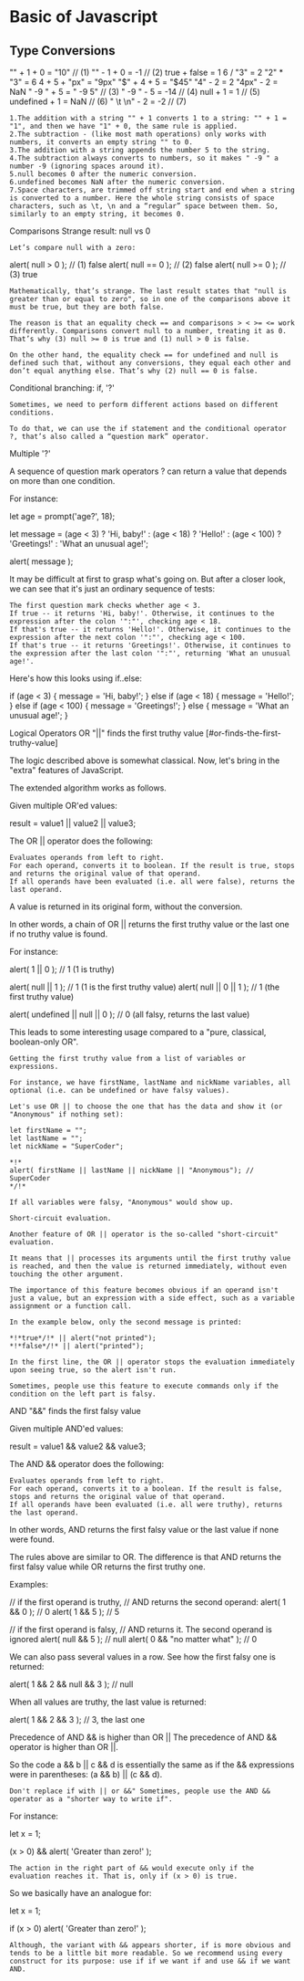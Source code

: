 # Basic of Javascript
## Type Conversions

"" + 1 + 0 = "10" // (1)
"" - 1 + 0 = -1 // (2)
true + false = 1
6 / "3" = 2
"2" * "3" = 6
4 + 5 + "px" = "9px"
"$" + 4 + 5 = "$45"
"4" - 2 = 2
"4px" - 2 = NaN
"  -9  " + 5 = "  -9  5" // (3)
"  -9  " - 5 = -14 // (4)
null + 1 = 1 // (5)
undefined + 1 = NaN // (6)
" \t \n" - 2 = -2 // (7)

    1.The addition with a string "" + 1 converts 1 to a string: "" + 1 = "1", and then we have "1" + 0, the same rule is applied.
    2.The subtraction - (like most math operations) only works with numbers, it converts an empty string "" to 0.
    3.The addition with a string appends the number 5 to the string.
    4.The subtraction always converts to numbers, so it makes " -9 " a number -9 (ignoring spaces around it).
    5.null becomes 0 after the numeric conversion.
    6.undefined becomes NaN after the numeric conversion.
    7.Space characters, are trimmed off string start and end when a string is converted to a number. Here the whole string consists of space characters, such as \t, \n and a “regular” space between them. So, similarly to an empty string, it becomes 0.

Comparisons
Strange result: null vs 0

    Let’s compare null with a zero:

alert( null > 0 );  // (1) false
alert( null == 0 ); // (2) false
alert( null >= 0 ); // (3) true

    Mathematically, that’s strange. The last result states that "null is greater than or equal to zero", so in one of the comparisons above it must be true, but they are both false.

    The reason is that an equality check == and comparisons > < >= <= work differently. Comparisons convert null to a number, treating it as 0. That’s why (3) null >= 0 is true and (1) null > 0 is false.

    On the other hand, the equality check == for undefined and null is defined such that, without any conversions, they equal each other and don’t equal anything else. That’s why (2) null == 0 is false.

Conditional branching: if, '?'

    Sometimes, we need to perform different actions based on different conditions.

    To do that, we can use the if statement and the conditional operator ?, that’s also called a “question mark” operator.

Multiple '?'

A sequence of question mark operators ? can return a value that depends on more than one condition.

For instance:

let age = prompt('age?', 18);

let message = (age < 3) ? 'Hi, baby!' :
  (age < 18) ? 'Hello!' :
  (age < 100) ? 'Greetings!' :
  'What an unusual age!';

alert( message );

It may be difficult at first to grasp what's going on. But after a closer look, we can see that it's just an ordinary sequence of tests:

    The first question mark checks whether age < 3.
    If true -- it returns 'Hi, baby!'. Otherwise, it continues to the expression after the colon '":"', checking age < 18.
    If that's true -- it returns 'Hello!'. Otherwise, it continues to the expression after the next colon '":"', checking age < 100.
    If that's true -- it returns 'Greetings!'. Otherwise, it continues to the expression after the last colon '":"', returning 'What an unusual age!'.

Here's how this looks using if..else:

if (age < 3) {
  message = 'Hi, baby!';
} else if (age < 18) {
  message = 'Hello!';
} else if (age < 100) {
  message = 'Greetings!';
} else {
  message = 'What an unusual age!';
}

Logical Operators
OR "||" finds the first truthy value [#or-finds-the-first-truthy-value]

The logic described above is somewhat classical. Now, let's bring in the "extra" features of JavaScript.

The extended algorithm works as follows.

Given multiple OR'ed values:

result = value1 || value2 || value3;

The OR || operator does the following:

    Evaluates operands from left to right.
    For each operand, converts it to boolean. If the result is true, stops and returns the original value of that operand.
    If all operands have been evaluated (i.e. all were false), returns the last operand.

A value is returned in its original form, without the conversion.

In other words, a chain of OR || returns the first truthy value or the last one if no truthy value is found.

For instance:

alert( 1 || 0 ); // 1 (1 is truthy)

alert( null || 1 ); // 1 (1 is the first truthy value)
alert( null || 0 || 1 ); // 1 (the first truthy value)

alert( undefined || null || 0 ); // 0 (all falsy, returns the last value)

This leads to some interesting usage compared to a "pure, classical, boolean-only OR".

    Getting the first truthy value from a list of variables or expressions.

    For instance, we have firstName, lastName and nickName variables, all optional (i.e. can be undefined or have falsy values).

    Let's use OR || to choose the one that has the data and show it (or "Anonymous" if nothing set):

    let firstName = "";
    let lastName = "";
    let nickName = "SuperCoder";

    *!*
    alert( firstName || lastName || nickName || "Anonymous"); // SuperCoder
    */!*

    If all variables were falsy, "Anonymous" would show up.

    Short-circuit evaluation.

    Another feature of OR || operator is the so-called "short-circuit" evaluation.

    It means that || processes its arguments until the first truthy value is reached, and then the value is returned immediately, without even touching the other argument.

    The importance of this feature becomes obvious if an operand isn't just a value, but an expression with a side effect, such as a variable assignment or a function call.

    In the example below, only the second message is printed:

    *!*true*/!* || alert("not printed");
    *!*false*/!* || alert("printed");

    In the first line, the OR || operator stops the evaluation immediately upon seeing true, so the alert isn't run.

    Sometimes, people use this feature to execute commands only if the condition on the left part is falsy.

AND "&&" finds the first falsy value

Given multiple AND'ed values:

result = value1 && value2 && value3;

The AND && operator does the following:

    Evaluates operands from left to right.
    For each operand, converts it to a boolean. If the result is false, stops and returns the original value of that operand.
    If all operands have been evaluated (i.e. all were truthy), returns the last operand.

In other words, AND returns the first falsy value or the last value if none were found.

The rules above are similar to OR. The difference is that AND returns the first falsy value while OR returns the first truthy one.

Examples:

// if the first operand is truthy,
// AND returns the second operand:
alert( 1 && 0 ); // 0
alert( 1 && 5 ); // 5

// if the first operand is falsy,
// AND returns it. The second operand is ignored
alert( null && 5 ); // null
alert( 0 && "no matter what" ); // 0

We can also pass several values in a row. See how the first falsy one is returned:

alert( 1 && 2 && null && 3 ); // null

When all values are truthy, the last value is returned:

alert( 1 && 2 && 3 ); // 3, the last one

Precedence of AND && is higher than OR || The precedence of AND && operator is higher than OR ||.

So the code a && b || c && d is essentially the same as if the && expressions were in parentheses: (a && b) || (c && d).

    Don't replace if with || or &&" Sometimes, people use the AND && operator as a "shorter way to write if".

For instance:

let x = 1;

(x > 0) && alert( 'Greater than zero!' );

    The action in the right part of && would execute only if the evaluation reaches it. That is, only if (x > 0) is true.

So we basically have an analogue for:

let x = 1;

if (x > 0) alert( 'Greater than zero!' );

    Although, the variant with && appears shorter, if is more obvious and tends to be a little bit more readable. So we recommend using every construct for its purpose: use if if we want if and use && if we want AND.
